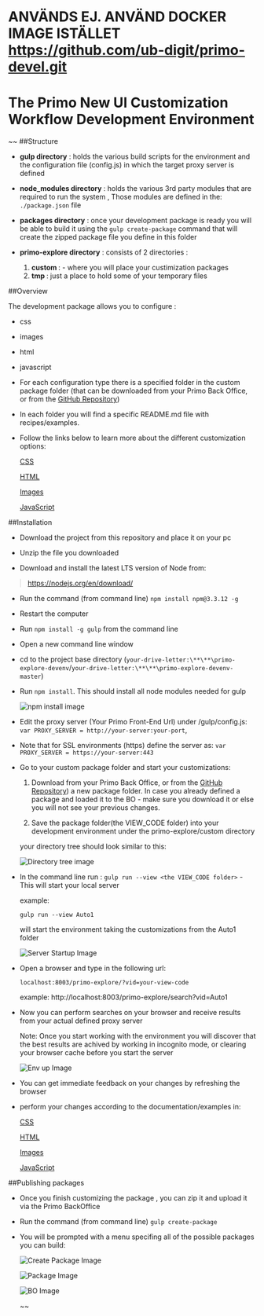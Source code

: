 
# ANVÄNDS EJ. ANVÄND DOCKER IMAGE ISTÄLLET https://github.com/ub-digit/primo-devel.git

# The Primo New UI Customization Workflow Development Environment

~~
##Structure

- <b>gulp directory</b> : holds the various build scripts for the environment and the configuration file (config.js) in which the target proxy server is defined

- <b>node_modules directory</b> : holds the various 3rd party modules that are required to run the system , Those modules are defined in the:
`./package.json` file

- <b>packages directory</b> : once your development package is ready you will be able to build it using the `gulp create-package` command that will create the zipped package file you define in this folder

- <b>primo-explore directory</b> : consists of 2 directories :
   1. <b> custom </b> : - where you will place your custimization packages
   2. <b> tmp </b> : just a place to hold some of your temporary files

##Overview

The development package allows you to configure :

- css

- images

- html

- javascript


- For each configuration type there is a specified folder in the custom package folder (that can be downloaded from your Primo Back Office, or from the [GitHub Repository](https://github.com/ExLibrisGroup/primo-explore-package "primo-explore-package repository"))
- In each folder you will find a specific README.md file with recipes/examples.

- Follow the links below to learn more about the different customization options:

    [CSS](https://github.com/ExLibrisGroup/primo-explore-package/tree/master/VIEW_CODE/css "css documentation")

    [HTML](https://github.com/ExLibrisGroup/primo-explore-package/tree/master/VIEW_CODE/html "html documentation")

    [Images](https://github.com/ExLibrisGroup/primo-explore-package/tree/master/VIEW_CODE/img "images documentation")

    [JavaScript](https://github.com/ExLibrisGroup/primo-explore-package/tree/master/VIEW_CODE/js "javascript documentation")


##Installation

-  Download the project from this repository and place it on your pc

-  Unzip the file you downloaded

-  Download and install the latest LTS version of Node from: 

> https://nodejs.org/en/download/


-  Run the command (from command line) `npm install npm@3.3.12 -g`

-  Restart the computer

-  Run `npm install -g gulp` from the command line

-  Open a new command line window

-  cd to the project base directory (`your-drive-letter:\**\**\primo-explore-devenv`/`your-drive-letter:\**\**\primo-explore-devenv-master`)

-  Run `npm install`. This should install all node modules needed for gulp

    ![npm install image](./help_files/npmInstall.png "Running npm install")

-  Edit the proxy server (Your Primo Front-End Url) under /gulp/config.js: `var PROXY_SERVER = http://your-server:your-port`,

-  Note that for SSL environments (https) define the server as: `var PROXY_SERVER = https://your-server:443`
-  Go to your custom package folder and start your customizations:
    1.  Download from your Primo Back Office, or from the [GitHub Repository](https://github.com/ExLibrisGroup/primo-explore-package "primo-explore-package repository")) a new package folder.
    In case you already defined a package and loaded it to the BO - make sure you download it or else you will not see your previous changes.

    2.  Save the package folder(the VIEW_CODE folder) into your development environment under the primo-explore/custom directory

    your directory tree should look similar to this:

    ![Directory tree image](./help_files/direcoryTree.png "Directory tree")

-  In the command line run : `gulp run --view <the VIEW_CODE folder>` - This will start your local server

    example:

    `gulp run --view Auto1`

     will start the environment taking the customizations from the Auto1 folder

    ![Server Startup Image](./help_files/serverStartup.png "Server Startup")

-  Open a browser and type in the following url:

   `localhost:8003/primo-explore/?vid=your-view-code`

    example: http://localhost:8003/primo-explore/search?vid=Auto1

-  Now you can perform searches on your browser and receive results from your actual defined proxy server

    Note: Once you start working with the environment you will discover that the best results are achived by working in incognito mode, or clearing your browser cache before you start the server

    ![Env up Image](./help_files/searchResults.png "Env up")

-  You can get immediate feedback on your changes by refreshing the browser

-  perform your changes according to the documentation/examples in:

    [CSS](https://github.com/ExLibrisGroup/primo-explore-package/tree/master/VIEW_CODE/css "css documentation")

    [HTML](https://github.com/ExLibrisGroup/primo-explore-package/tree/master/VIEW_CODE/html "html documentation")

    [Images](https://github.com/ExLibrisGroup/primo-explore-package/tree/master/VIEW_CODE/img "images documentation")

    [JavaScript](https://github.com/ExLibrisGroup/primo-explore-package/tree/master/VIEW_CODE/js "javascript documentation")



##Publishing packages
-   Once you finish customizing the package , you can zip it and upload it via the Primo BackOffice
-   Run the command (from command line) `gulp create-package`
-   You will be prompted with a menu specifing all of the possible packages you can build:


    ![Create Package Image](./help_files/createPackage.png "Create Package up")

    ![Package Image](./help_files/packages.png "Package up")

    ![BO Image](./help_files/bo.png "BO up")
    
    ~~
